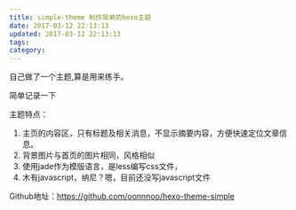 ```yaml
---
title: simple-theme 制作简单的hexo主题
date: 2017-03-12 22:13:13
updated: 2017-03-12 22:13:13
tags:
category:
---
```


自己做了一个主题,算是用来练手。
<!-- more -->
简单记录一下

主题特点：

1. 主页的内容区，只有标题及相关消息，不显示摘要内容，方便快速定位文章信息。
2. 背景图片与首页的图片相同，风格相似
3. 使用jade作为模版语言，是less编写css文件，
4. 木有javascript，纳尼？嗯，目前还没写javascript文件

Github地址：<https://github.com/oonnnoo/hexo-theme-simple>


